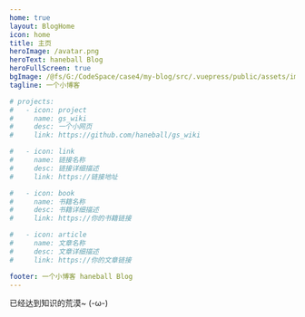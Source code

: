 ```yaml
---
home: true
layout: BlogHome
icon: home
title: 主页
heroImage: /avatar.png
heroText: haneball Blog
heroFullScreen: true
bgImage: /@fs/G:/CodeSpace/case4/my-blog/src/.vuepress/public/assets/images/bg.jpg
tagline: 一个小博客

# projects:
#   - icon: project
#     name: gs_wiki
#     desc: 一个小网页
#     link: https://github.com/haneball/gs_wiki

#   - icon: link
#     name: 链接名称
#     desc: 链接详细描述
#     link: https://链接地址

#   - icon: book
#     name: 书籍名称
#     desc: 书籍详细描述
#     link: https://你的书籍链接

#   - icon: article
#     name: 文章名称
#     desc: 文章详细描述
#     link: https://你的文章链接

footer: 一个小博客 haneball Blog
---
```


已经达到知识的荒漠~ (-ω-)
